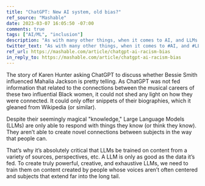 ```yaml
---
title: "ChatGPT: New AI system, old bias?"
ref_source: "Mashable"
date: 2023-03-07 16:05:50 -07:00
comments: true
tags: ["AI/ML", "inclusion"]
description: "As with many other things, when it comes to AI, and LLMs in particular, you are what you eat. If its media diet is biased, its perspective will be too."
twitter_text: "As with many other things, when it comes to #AI, and #LLMs in particular, you are what you eat. If its media diet is biased, its perspective will be too."
ref_url: https://mashable.com/article/chatgpt-ai-racism-bias
in_reply_to: https://mashable.com/article/chatgpt-ai-racism-bias
---
```


The story of Karen Hunter asking ChatGPT to discuss whether Bessie Smith influenced Mahalia Jackson is pretty telling. As ChatGPT was not fed information that related to the connections between the musical careers of these two influential Black women, it could not shed any light on how they were connected. It could only offer snippets of their biographies, which it gleaned from Wikipedia (or similar).

Despite their seemingly magical "knowledge," Large Language Models (LLMs) are only able to respond with things they know (or think they know). They aren’t able to create novel connections between subjects in the way that people can.

That’s why it’s absolutely critical that LLMs be trained on content from a variety of sources, perspectives, etc. A LLM is only as good as the data it’s fed. To create truly powerful, creative, and exhaustive LLMs, we need to train them on content created by people whose voices aren’t often centered and subjects that extend far into the long tail.
